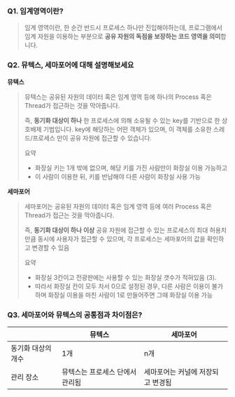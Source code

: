 ### Q1. 임계영역이란?
> 임계 영역이란, 한 순간 반드시 프로세스 하나만 진입해야하는데, 프로그램에서 임계 자원을 이용하는 부분으로 **공유 자원의 독점을 보장하는 코드 영역을 의미**합니다. 

### Q2. 뮤텍스, 세마포어에 대해 설명해보세요

**뮤텍스**

> 뮤텍스는 공유된 자원의 데이터 혹은 임계 영역 등에 하나의 Process 혹은 Thread가 접근하는 것을 막아줍니다. 
> 
> 즉, **동기화 대상이 하나**
> 한 프로세스에 의해 소유될 수 있는 key를 기반으로 한 상호배제 기법입니다. key에 해당하는 어떤 객체가 있으며, 이 객체를 소유한 스레드/프로세스 만이 공유 자원에 접근할 수 있습니다.
> 
> 요약 
> - 화장실 키는 1개 밖에 없으며, 해당 키를 가진 사람만이 화장실 이용 가능하고 
> - 이 사람이 이용한 뒤, 키를 반납해야 다른 사람이 화장실 사용 가능 
> 

**세마포어**

> 세마포어는 공유된 자원의 데이터 혹은 임계 영역 등에 여러 Process 혹은 Thread가 접근는 것을 막아줍니다. 
> 
> 즉, **동기화 대상이 하나 이상** 
> 공유 자원에 접근할 수 있는 프로세스의 최대 허용치만큼 동시에 사용자가 접근할 수 있으며, 각 프로세스는 세마포어의 값을 확인하고 변경할 수 있음  
> 
> 요약
> - 화장실 3칸이고 전광판에는 사용할 수 있는 화장실 갯수가 적혀있음 (3). 
> - 따라서 화장실 칸이 모두 차서 0으로 설정된 경우, 다른 사람은 이용이 불가하며 화장실 이용을 마친 사람이 1로 만들어주면 그때 화장실 이용 가능 

### Q3. 세마포어와 뮤텍스의 공통점과 차이점은?
|  |뮤텍스|세마포어|
|--|--|--|
|동기화 대상의 개수|1개|n개|
|관리 장소|뮤텍스는 프로세스 단에서 관리됨|세마포어는 커널에 저장되고 변경됨|